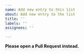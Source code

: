 ```yaml
---
name: Add new entry to this list
about: Add new entry to the list
title: ''
labels: ''
assignees: ''

---
```


**Please open a Pull Request instead.**